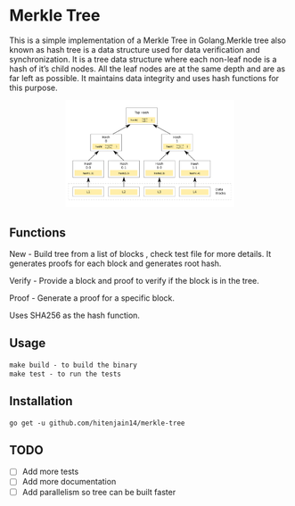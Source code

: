 # Merkle Tree

This is a simple implementation of a Merkle Tree in Golang.Merkle tree also known as hash tree is a data structure used for data verification and synchronization.
It is a tree data structure where each non-leaf node is a hash of it’s child nodes. All the leaf nodes are at the same depth and are as far left as possible.
It maintains data integrity and uses hash functions for this purpose.

<div align="center">
    <img src="./asset/Merkle_tree.svg.png" alt="Merkle Tree Data Structure", style="width: 60%">
</div>

## Functions

New - Build tree from a list of blocks , check test file for more details. It generates
proofs for each block and generates root hash.

Verify - Provide a block and proof to verify if the block is in the tree.

Proof - Generate a proof for a specific block.

Uses SHA256 as the hash function.

## Usage

```
make build - to build the binary
make test - to run the tests
```

## Installation

```
go get -u github.com/hitenjain14/merkle-tree
```

## TODO

- [ ] Add more tests
- [ ] Add more documentation
- [ ] Add parallelism so tree can be built faster
